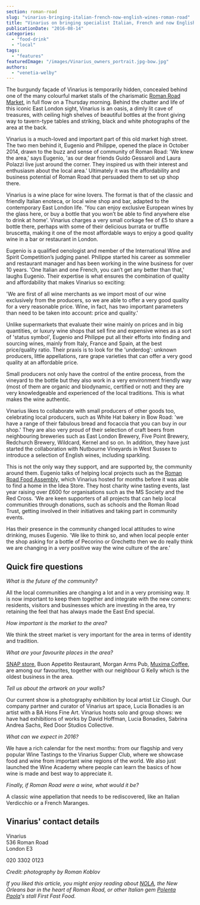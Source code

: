 ```yaml
---
section: roman-road
slug: "vinarius-bringing-italian-french-now-english-wines-roman-road"
title: "Vinarius on bringing specialist Italian, French and now English wines to Roman Road"
publicationDate: "2016-08-14"
categories: 
  - "food-drink"
  - "local"
tags: 
  - "features"
featuredImage: "/images/Vinarius_owners_portrait.jpg-bow.jpg"
authors: 
  - "venetia-welby"
---
```


The burgundy façade of Vinarius is temporarily hidden, concealed behind one of the many colourful market stalls of the charismatic [Roman Road Market](https://romanroadlondon.com/roman-road-market-history/), in full flow on a Thursday morning. Behind the chatter and life of this iconic East London sight, Vinarius is an oasis, a dimly lit cave of treasures, with ceiling high shelves of beautiful bottles at the front giving way to tavern-type tables and striking, black and white photographs of the area at the back.

Vinarius is a much-loved and important part of this old market high street. The two men behind it, Eugenio and Philippe, opened the place in October 2014, drawn to the buzz and sense of community of Roman Road: 'We knew the area,' says Eugenio, 'as our dear friends Guido Gessaroli and Laura Polazzi live just around the corner. They inspired us with their interest and enthusiasm about the local area.' Ultimately it was the affordability and business potential of Roman Road that persuaded them to set up shop there.

Vinarius is a wine place for wine lovers. The format is that of the classic and friendly Italian enoteca, or local wine shop and bar, adapted to the contemporary East London life. 'You can enjoy exclusive European wines by the glass here, or buy a bottle that you won’t be able to find anywhere else to drink at home'. Vinarius charges a very small corkage fee of £5 to share a bottle there, perhaps with some of their delicious burrata or truffle bruscetta, making it one of the most affordable ways to enjoy a good quality wine in a bar or restaurant in London.

Eugenio is a qualified oenologist and member of the International Wine and Spirit Competition’s judging panel. Philippe started his career as sommelier and restaurant manager and has been working in the wine business for over 10 years. 'One Italian and one French, you can’t get any better than that,' laughs Eugenio. Their expertise is what ensures the combination of quality and affordability that makes Vinarius so exciting:

'We are first of all wine merchants as we import most of our wine exclusively from the producers, so we are able to offer a very good quality for a very reasonable price. Wine, in fact, has two important parameters than need to be taken into account: price and quality.'

Unlike supermarkets that evaluate their wine mainly on prices and in big quantities, or luxury wine shops that sell fine and expensive wines as a sort of 'status symbol', Eugenio and Philippe put all their efforts into finding and sourcing wines, mainly from Italy, France and Spain, at the best price/quality ratio. Their praxis is to look for the 'underdog': unknown producers, little appellations, rare grape varieties that can offer a very good quality at an affordable price.

Small producers not only have the control of the entire process, from the vineyard to the bottle but they also work in a very environment friendly way (most of them are organic and biodynamic, certified or not) and they are very knowledgeable and experienced of the local traditions. This is what makes the wine authentic.

Vinarius likes to collaborate with small producers of other goods too, celebrating local producers, such as White Hat bakery in Bow Road: 'we have a range of their fabulous bread and focaccia that you can buy in our shop.' They are also very proud of their selection of craft beers from neighbouring breweries such as East London Brewery, Five Point Brewery, Redchurch Brewery, Wildcard, Kernel and so on. In addition, they have just started the collaboration with Nutbourne Vineyards in West Sussex to introduce a selection of English wines, including sparkling.

This is not the only way they support, and are supported by, the community around them. Eugenio talks of helping local projects such as the [Roman Road Food Assembly,](https://romanroadlondon.com/roman-road-food-assembly/) which Vinarius hosted for months before it was able to find a home in the Idea Store. They host charity wine tasting events, last year raising over £600 for organisations such as the MS Society and the Red Cross. 'We are keen supporters of all projects that can help local communities through donations, such as schools and the Roman Road Trust, getting involved in their initiatives and taking part in community events.

Has their presence in the community changed local attitudes to wine drinking, muses Eugenio. 'We like to think so, and when local people enter the shop asking for a bottle of Pecorino or Grechetto then we do really think we are changing in a very positive way the wine culture of the are.'

## Quick fire questions

_What is the future of the community?_

All the local communities are changing a lot and in a very promising way. It is now important to keep them together and integrate with the new comers: residents, visitors and businesses which are investing in the area, try retaining the feel that has always made the East End special.

_How important is the market to the area?_

We think the street market is very important for the area in terms of identity and tradition.

_What are your favourite places in the area?_

[SNAP store](https://romanroadlondon.com/helen-fisher-snap-store-interview/), Buon Appetito Restaurant, Morgan Arms Pub, [Muxima Coffee](https://romanroadlondon.com/muxima-arts-cafe-music-venue/), are among our favourites, together with our neighbour G Kelly which is the oldest business in the area.

_Tell us about the artwork on your walls?_

Our current show is a photography exhibition by local artist Liz Clough. Our company partner and curator of Vinarius art space, Lucia Bonadies is an artist with a BA Hons Fine Art. Vinarius hosts solo and group shows: we have had exhibitions of works by David Hoffman, Lucia Bonadies, Sabrina Andrea Sachs, Red Door Studios Collective.

_What can we expect in 2016?_

We have a rich calendar for the next months: from our flagship and very popular Wine Tastings to the Vinarius Supper Club, where we showcase food and wine from important wine regions of the world. We also just launched the Wine Academy where people can learn the basics of how wine is made and best way to appreciate it.

_Finally, if Roman Road were a wine, what would it be?_

A classic wine appellation that needs to be rediscovered, like an Italian Verdicchio or a French Maranges.

## Vinarius' contact details

Vinarius  
536 Roman Road  
London E3

020 3302 0123

_Credit: photography by Roman Koblov_

_If you liked this article, you might enjoy reading about [NOLA](https://romanroadlondon.com/nola-bar-globe-town/), the New Orleans bar in the heart of Roman Road, or other Italian gem [Polenta Paola](https://romanroadlondon.com/polenta-paola-batista-market-stall-whatsapp/)'s stall First Fast Food._
